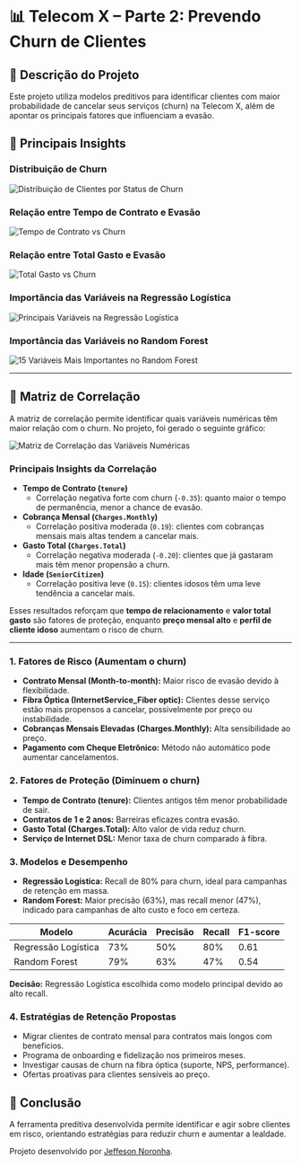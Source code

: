 # 📊 Telecom X – Parte 2: Prevendo Churn de Clientes

## 🧠 Descrição do Projeto
Este projeto utiliza modelos preditivos para identificar clientes com maior probabilidade de cancelar seus serviços (churn) na Telecom X, além de apontar os principais fatores que influenciam a evasão.

## 🎯 Principais Insights

### Distribuição de Churn

![Distribuição de Clientes por Status de Churn](./figures/distribuicao_clintes_status_churn.png)

### Relação entre Tempo de Contrato e Evasão

![Tempo de Contrato vs Churn](./figures/tenure_vs_churn_boxplot.png)

### Relação entre Total Gasto e Evasão

![Total Gasto vs Churn](./figures/total_charges_vs_churn_boxplot.png)

### Importância das Variáveis na Regressão Logística

![Principais Variáveis na Regressão Logística](./figures/logistic_regression_coefficients.png)

### Importância das Variáveis no Random Forest

![15 Variáveis Mais Importantes no Random Forest](./figures/random_forest_importance.png)

---

## 🔗 Matriz de Correlação

A matriz de correlação permite identificar quais variáveis numéricas têm maior relação com o churn. No projeto, foi gerado o seguinte gráfico:

![Matriz de Correlação das Variáveis Numéricas](./figures/matriz_correlacao_heatmap.png)

### Principais Insights da Correlação

- **Tempo de Contrato (`tenure`)**  
  - Correlação negativa forte com churn (`-0.35`): quanto maior o tempo de permanência, menor a chance de evasão.
- **Cobrança Mensal (`Charges.Monthly`)**  
  - Correlação positiva moderada (`0.19`): clientes com cobranças mensais mais altas tendem a cancelar mais.
- **Gasto Total (`Charges.Total`)**  
  - Correlação negativa moderada (`-0.20`): clientes que já gastaram mais têm menor propensão a churn.
- **Idade (`SeniorCitizen`)**  
  - Correlação positiva leve (`0.15`): clientes idosos têm uma leve tendência a cancelar mais.

Esses resultados reforçam que **tempo de relacionamento** e **valor total gasto** são fatores de proteção, enquanto **preço mensal alto** e **perfil de cliente idoso** aumentam o risco de churn.

---

### 1. Fatores de Risco (Aumentam o churn)
- **Contrato Mensal (Month-to-month):** Maior risco de evasão devido à flexibilidade.
- **Fibra Óptica (InternetService_Fiber optic):** Clientes desse serviço estão mais propensos a cancelar, possivelmente por preço ou instabilidade.
- **Cobranças Mensais Elevadas (Charges.Monthly):** Alta sensibilidade ao preço.
- **Pagamento com Cheque Eletrônico:** Método não automático pode aumentar cancelamentos.

### 2. Fatores de Proteção (Diminuem o churn)
- **Tempo de Contrato (tenure):** Clientes antigos têm menor probabilidade de sair.
- **Contratos de 1 e 2 anos:** Barreiras eficazes contra evasão.
- **Gasto Total (Charges.Total):** Alto valor de vida reduz churn.
- **Serviço de Internet DSL:** Menor taxa de churn comparado à fibra.

### 3. Modelos e Desempenho
- **Regressão Logística:** Recall de 80% para churn, ideal para campanhas de retenção em massa.
- **Random Forest:** Maior precisão (63%), mas recall menor (47%), indicado para campanhas de alto custo e foco em certeza.

| Modelo               | Acurácia | Precisão | Recall | F1-score |
|----------------------|----------|----------|--------|----------|
| Regressão Logística  | 73%      | 50%      | 80%    | 0.61     |
| Random Forest        | 79%      | 63%      | 47%    | 0.54     |

**Decisão:** Regressão Logística escolhida como modelo principal devido ao alto recall.

### 4. Estratégias de Retenção Propostas
- Migrar clientes de contrato mensal para contratos mais longos com benefícios.
- Programa de onboarding e fidelização nos primeiros meses.
- Investigar causas de churn na fibra óptica (suporte, NPS, performance).
- Ofertas proativas para clientes sensíveis ao preço.

## 🚀 Conclusão
A ferramenta preditiva desenvolvida permite identificar e agir sobre clientes em risco, orientando estratégias para reduzir churn e aumentar a lealdade.

Projeto desenvolvido por [Jeffeson Noronha](https://github.com/jeffnoronha1).
